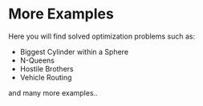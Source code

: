 # More Examples

Here you will find solved optimization problems such as:
- Biggest Cylinder within a Sphere
- N-Queens 
- Hostile Brothers
- Vehicle Routing

and many more examples..
